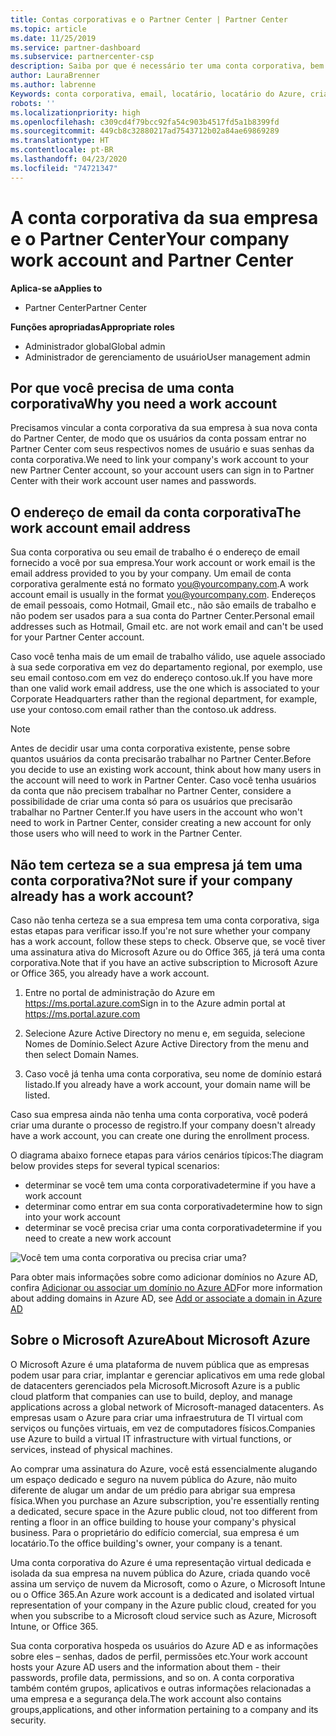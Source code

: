 ```yaml
---
title: Contas corporativas e o Partner Center | Partner Center
ms.topic: article
ms.date: 11/25/2019
ms.service: partner-dashboard
ms.subservice: partnercenter-csp
description: Saiba por que é necessário ter uma conta corporativa, bem como se você já tem uma ou não, para criar uma conta do Partner Center.
author: LauraBrenner
ms.author: labrenne
Keywords: conta corporativa, email, locatário, locatário do Azure, criar conta, nome de domínio
robots: ''
ms.localizationpriority: high
ms.openlocfilehash: c309cd4f79bcc92fa54c903b4517fd5a1b8399fd
ms.sourcegitcommit: 449cb8c32880217ad7543712b02a84ae69869289
ms.translationtype: HT
ms.contentlocale: pt-BR
ms.lasthandoff: 04/23/2020
ms.locfileid: "74721347"
---
```

# <a name="your-company-work-account-and-partner-center"></a><span data-ttu-id="dd29b-104">A conta corporativa da sua empresa e o Partner Center</span><span class="sxs-lookup"><span data-stu-id="dd29b-104">Your company work account and Partner Center</span></span>  

<span data-ttu-id="dd29b-105">**Aplica-se a**</span><span class="sxs-lookup"><span data-stu-id="dd29b-105">**Applies to**</span></span>

-  <span data-ttu-id="dd29b-106">Partner Center</span><span class="sxs-lookup"><span data-stu-id="dd29b-106">Partner Center</span></span>

<span data-ttu-id="dd29b-107">**Funções apropriadas**</span><span class="sxs-lookup"><span data-stu-id="dd29b-107">**Appropriate roles**</span></span>

- <span data-ttu-id="dd29b-108">Administrador global</span><span class="sxs-lookup"><span data-stu-id="dd29b-108">Global admin</span></span>
- <span data-ttu-id="dd29b-109">Administrador de gerenciamento de usuário</span><span class="sxs-lookup"><span data-stu-id="dd29b-109">User management admin</span></span>

## <a name="why-you-need-a-work-account"></a><span data-ttu-id="dd29b-110">Por que você precisa de uma conta corporativa</span><span class="sxs-lookup"><span data-stu-id="dd29b-110">Why you need a work account</span></span>

<span data-ttu-id="dd29b-111">Precisamos vincular a conta corporativa da sua empresa à sua nova conta do Partner Center, de modo que os usuários da conta possam entrar no Partner Center com seus respectivos nomes de usuário e suas senhas da conta corporativa.</span><span class="sxs-lookup"><span data-stu-id="dd29b-111">We need to link your company's work account to your new Partner Center account, so your account users can sign in to Partner Center with their work account user names and passwords.</span></span>

## <a name="the-work-account-email-address"></a><span data-ttu-id="dd29b-112">O endereço de email da conta corporativa</span><span class="sxs-lookup"><span data-stu-id="dd29b-112">The work account email address</span></span>

<span data-ttu-id="dd29b-113">Sua conta corporativa ou seu email de trabalho é o endereço de email fornecido a você por sua empresa.</span><span class="sxs-lookup"><span data-stu-id="dd29b-113">Your work account or work email is the email address provided to you by your company.</span></span> <span data-ttu-id="dd29b-114">Um email de conta corporativa geralmente está no formato you@yourcompany.com.</span><span class="sxs-lookup"><span data-stu-id="dd29b-114">A work account email is usually in the format you@yourcompany.com.</span></span> <span data-ttu-id="dd29b-115">Endereços de email pessoais, como Hotmail, Gmail etc., não são emails de trabalho e não podem ser usados para a sua conta do Partner Center.</span><span class="sxs-lookup"><span data-stu-id="dd29b-115">Personal email addresses such as Hotmail, Gmail etc. are not work email and can't be used for your Partner Center account.</span></span> 

<span data-ttu-id="dd29b-116">Caso você tenha mais de um email de trabalho válido, use aquele associado à sua sede corporativa em vez do departamento regional, por exemplo, use seu email contoso.com em vez do endereço contoso.uk.</span><span class="sxs-lookup"><span data-stu-id="dd29b-116">If you have more than one valid work email address, use the one which is associated to your Corporate Headquarters rather than the regional department, for example, use your contoso.com email rather than the contoso.uk address.</span></span>

> [!NOTE]  
> <span data-ttu-id="dd29b-117">Antes de decidir usar uma conta corporativa existente, pense sobre quantos usuários da conta precisarão trabalhar no Partner Center.</span><span class="sxs-lookup"><span data-stu-id="dd29b-117">Before you decide to use an existing work account, think about how many users in the account will need to work in Partner Center.</span></span> <span data-ttu-id="dd29b-118">Caso você tenha usuários da conta que não precisem trabalhar no Partner Center, considere a possibilidade de criar uma conta só para os usuários que precisarão trabalhar no Partner Center.</span><span class="sxs-lookup"><span data-stu-id="dd29b-118">If you have users in the account who won't need to work in Partner Center, consider creating a new account for only those users who will need to work in the Partner Center.</span></span>


## <a name="not-sure-if-your-company-already-has-a-work-account"></a><span data-ttu-id="dd29b-119">Não tem certeza se a sua empresa já tem uma conta corporativa?</span><span class="sxs-lookup"><span data-stu-id="dd29b-119">Not sure if your company already has a work account?</span></span>

<span data-ttu-id="dd29b-120">Caso não tenha certeza se a sua empresa tem uma conta corporativa, siga estas etapas para verificar isso.</span><span class="sxs-lookup"><span data-stu-id="dd29b-120">If you're not sure whether your company has a work account, follow these steps to check.</span></span> <span data-ttu-id="dd29b-121">Observe que, se você tiver uma assinatura ativa do Microsoft Azure ou do Office 365, já terá uma conta corporativa.</span><span class="sxs-lookup"><span data-stu-id="dd29b-121">Note that if you have an active subscription to Microsoft Azure or Office 365, you already have a work account.</span></span>

1. <span data-ttu-id="dd29b-122">Entre no portal de administração do Azure em https://ms.portal.azure.com</span><span class="sxs-lookup"><span data-stu-id="dd29b-122">Sign in to the Azure admin portal at https://ms.portal.azure.com</span></span>

2. <span data-ttu-id="dd29b-123">Selecione Azure Active Directory no menu e, em seguida, selecione Nomes de Domínio.</span><span class="sxs-lookup"><span data-stu-id="dd29b-123">Select Azure Active Directory from the menu and then select Domain Names.</span></span>

3. <span data-ttu-id="dd29b-124">Caso você já tenha uma conta corporativa, seu nome de domínio estará listado.</span><span class="sxs-lookup"><span data-stu-id="dd29b-124">If you already have a work account, your domain name will be listed.</span></span>

<span data-ttu-id="dd29b-125">Caso sua empresa ainda não tenha uma conta corporativa, você poderá criar uma durante o processo de registro.</span><span class="sxs-lookup"><span data-stu-id="dd29b-125">If your company doesn't already have a work account, you can create one during the enrollment process.</span></span>

<span data-ttu-id="dd29b-126">O diagrama abaixo fornece etapas para vários cenários típicos:</span><span class="sxs-lookup"><span data-stu-id="dd29b-126">The diagram below provides steps for several typical scenarios:</span></span>

- <span data-ttu-id="dd29b-127">determinar se você tem uma conta corporativa</span><span class="sxs-lookup"><span data-stu-id="dd29b-127">determine if you have a work account</span></span> 
- <span data-ttu-id="dd29b-128">determinar como entrar em sua conta corporativa</span><span class="sxs-lookup"><span data-stu-id="dd29b-128">determine how to sign into your work account</span></span> 
- <span data-ttu-id="dd29b-129">determinar se você precisa criar uma conta corporativa</span><span class="sxs-lookup"><span data-stu-id="dd29b-129">determine if you need to create a new work account</span></span>


![Você tem uma conta corporativa ou precisa criar uma?](images/onboardingAADFlow.png)

<span data-ttu-id="dd29b-131">Para obter mais informações sobre como adicionar domínios no Azure AD, confira [Adicionar ou associar um domínio no Azure AD](https://docs.microsoft.com/azure/active-directory/active-directory-add-domain)</span><span class="sxs-lookup"><span data-stu-id="dd29b-131">For more information about adding domains in Azure AD, see [Add or associate a domain in Azure AD](https://docs.microsoft.com/azure/active-directory/active-directory-add-domain)</span></span>

## <a name="about-microsoft-azure"></a><span data-ttu-id="dd29b-132">Sobre o Microsoft Azure</span><span class="sxs-lookup"><span data-stu-id="dd29b-132">About Microsoft Azure</span></span>

<span data-ttu-id="dd29b-133">O Microsoft Azure é uma plataforma de nuvem pública que as empresas podem usar para criar, implantar e gerenciar aplicativos em uma rede global de datacenters gerenciados pela Microsoft.</span><span class="sxs-lookup"><span data-stu-id="dd29b-133">Microsoft Azure is a public cloud platform that companies can use to build, deploy, and manage applications across a global network of Microsoft-managed datacenters.</span></span> <span data-ttu-id="dd29b-134">As empresas usam o Azure para criar uma infraestrutura de TI virtual com serviços ou funções virtuais, em vez de computadores físicos.</span><span class="sxs-lookup"><span data-stu-id="dd29b-134">Companies use Azure to build a virtual IT infrastructure with virtual functions, or services, instead of physical machines.</span></span> 

<span data-ttu-id="dd29b-135">Ao comprar uma assinatura do Azure, você está essencialmente alugando um espaço dedicado e seguro na nuvem pública do Azure, não muito diferente de alugar um andar de um prédio para abrigar sua empresa física.</span><span class="sxs-lookup"><span data-stu-id="dd29b-135">When you purchase an Azure subscription, you're essentially renting a dedicated, secure space in the Azure public cloud, not too different from renting a floor in an office building to house your company's physical business.</span></span> <span data-ttu-id="dd29b-136">Para o proprietário do edifício comercial, sua empresa é um locatário.</span><span class="sxs-lookup"><span data-stu-id="dd29b-136">To the office building's owner, your company is a tenant.</span></span> 

<span data-ttu-id="dd29b-137">Uma conta corporativa do Azure é uma representação virtual dedicada e isolada da sua empresa na nuvem pública do Azure, criada quando você assina um serviço de nuvem da Microsoft, como o Azure, o Microsoft Intune ou o Office 365.</span><span class="sxs-lookup"><span data-stu-id="dd29b-137">An Azure work account is a dedicated and isolated virtual representation of your company in the Azure public cloud, created for you when you subscribe to a Microsoft cloud service such as Azure, Microsoft Intune, or Office 365.</span></span> 

<span data-ttu-id="dd29b-138">Sua conta corporativa hospeda os usuários do Azure AD e as informações sobre eles – senhas, dados de perfil, permissões etc.</span><span class="sxs-lookup"><span data-stu-id="dd29b-138">Your work account hosts your Azure AD users and the information about them - their passwords, profile data, permissions, and so on.</span></span> <span data-ttu-id="dd29b-139">A conta corporativa também contém grupos, aplicativos e outras informações relacionadas a uma empresa e a segurança dela.</span><span class="sxs-lookup"><span data-stu-id="dd29b-139">The work account also contains groups,applications, and other information pertaining to a company and its security.</span></span> 
